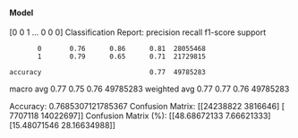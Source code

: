 #### Model
[0 0 1 ... 0 0 0]
Classification Report:
              precision    recall  f1-score   support

           0       0.76      0.86      0.81  28055468
           1       0.79      0.65      0.71  21729815

    accuracy                           0.77  49785283
   macro avg       0.77      0.75      0.76  49785283
weighted avg       0.77      0.77      0.76  49785283

Accuracy: 0.7685307121785367
Confusion Matrix:
[[24238822  3816646]
 [ 7707118 14022697]]
Confusion Matrix (%):
[[48.68672133  7.66621333]
 [15.48071546 28.16634988]]
